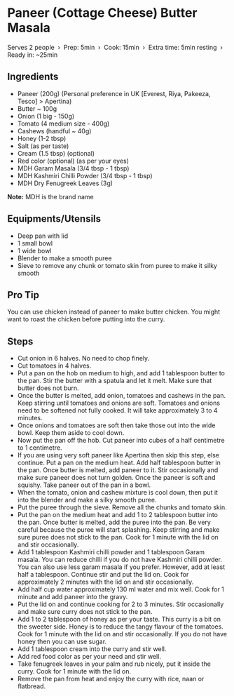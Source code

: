 # Paneer (Cottage Cheese) Butter Masala

Serves 2 people  ›  Prep: 5min  ›  Cook: 15min  ›  Extra time: 5min resting  ›  Ready in: ~25min

## Ingredients

- Paneer (200g) (Personal preference in UK [Everest, Riya, Pakeeza, Tesco] > Apertina)
- Butter ~ 100g
- Onion (1 big - 150g)
- Tomato (4 medium size - 400g)
- Cashews (handful ~ 40g)
- Honey (1-2 tbsp)
- Salt (as per taste)
- Cream (1.5 tbsp) (optional)
- Red color (optional) (as per your eyes)
- MDH Garam Masala (3/4 tbsp - 1 tbsp)
- MDH Kashmiri Chilli Powder (3/4 tbsp - 1 tbsp)
- MDH Dry Fenugreek Leaves (3g)

**Note:** MDH is the brand name

## Equipments/Utensils

- Deep pan with lid
- 1 small bowl
- 1 wide bowl
- Blender to make a smooth puree
- Sieve to remove any chunk or tomato skin from puree to make it silky smooth

## Pro Tip

You can use chicken instead of paneer to make butter chicken. You might want to roast the chicken before putting into the curry.

## Steps

- Cut onion in 6 halves. No need to chop finely.
- Cut tomatoes in 4 halves.
- Put a pan on the hob on medium to high, and add 1 tablespoon butter to the pan. Stir the butter with a spatula and let it melt. Make sure that butter does not burn.
- Once the butter is melted, add onion, tomatoes and cashews in the pan. Keep stirring until tomatoes and onions are soft. Tomatoes and onions need to be softened not fully cooked. It will take approximately 3 to 4 minutes.
- Once onions and tomatoes are soft then take those out into the wide bowl. Keep them aside to cool down.
- Now put the pan off the hob. Cut paneer into cubes of a half centimetre to 1 centimetre.
- If you are using very soft paneer like Apertina then skip this step, else continue. Put a pan on the medium heat. Add half tablespoon butter in the pan. Once butter is melted, add paneer to it. Stir occasionally and make sure paneer does not turn golden. Once the paneer is soft and squishy. Take paneer out of the pan in a bowl.
- When the tomato, onion and cashew mixture is cool down, then put it into the blender and make a silky smooth puree.
- Put the puree through the sieve. Remove all the chunks and tomato skin.
- Put the pan on the medium heat and add 1 to 2 tablespoon butter into the pan. Once butter is melted, add the puree into the pan. Be very careful because the puree will start splashing. Keep stirring and make sure puree does not stick to the pan. Cook for 1 minute with the lid on and stir occasionally.
- Add 1 tablespoon Kashmiri chilli powder and 1 tablespoon Garam masala. You can reduce chilli if you do not have Kashmiri chilli powder. You can also use less garam masala if you prefer. However, add at least half a tablespoon. Continue stir and put the lid on. Cook for approximately 2 minutes with the lid on and stir occasionally.
- Add half cup water approximately 130 ml water and mix well. Cook for 1 minute and add paneer into the gravy.
- Put the lid on and continue cooking for 2 to 3 minutes. Stir occasionally and make sure curry does not stick to the pan.
- Add 1 to 2 tablespoon of honey as per your taste. This curry is a bit on the sweeter side. Honey is to reduce the tangy flavour of the tomatoes. Cook for 1 minute with the lid on and stir occasionally. If you do not have honey then you can use sugar.
- Add 1 tablespoon cream into the curry and stir well.
- Add red food color as per your need and stir well.
- Take fenugreek leaves in your palm and rub nicely, put it inside the curry. Cook for 1 minute with the lid on.
- Remove the pan from heat and enjoy the curry with rice, naan or flatbread.
